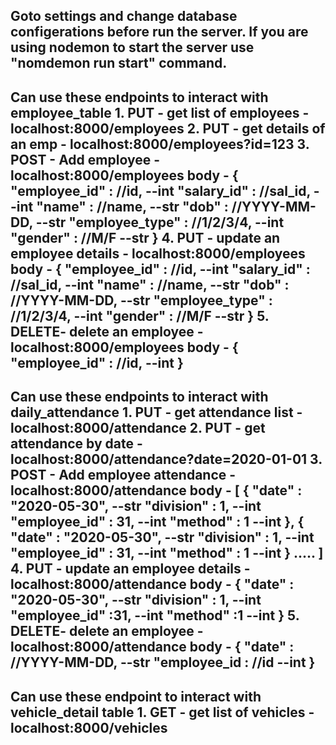 Goto settings and change database configerations before run the server.
If you are using nodemon to start the server use "nomdemon run start" command.
------------------------------------------------------------------------------------------------
Can use these endpoints to interact with employee_table
    1. PUT  - get list of employees     - localhost:8000/employees
    2. PUT  - get details of an emp     - localhost:8000/employees?id=123
    3. POST - Add employee              - localhost:8000/employees
        body -  {
                    "employee_id"   : //id,             --int
                    "salary_id"     : //sal_id,         --int
                    "name"          : //name,           --str
                    "dob"           : //YYYY-MM-DD,   --str
                    "employee_type" : //1/2/3/4,      --int
                    "gender"        : //M/F           --str
                }
    4. PUT - update an employee details - localhost:8000/employees
        body -  {
                    "employee_id"   : //id,             --int
                    "salary_id"     : //sal_id,         --int
                    "name"          : //name,           --str
                    "dob"           : //YYYY-MM-DD,     --str
                    "employee_type" : //1/2/3/4,        --int
                    "gender"        : //M/F             --str
                }
    5. DELETE- delete an employee       - localhost:8000/employees
         body - {
                    "employee_id"   : //id,             --int
                }
------------------------------------------------------------------------------------------------
Can use these endpoints to interact with daily_attendance
    1. PUT  - get attendance list       - localhost:8000/attendance
    2. PUT  - get attendance by date    - localhost:8000/attendance?date=2020-01-01
    3. POST - Add employee attendance   - localhost:8000/attendance
        body -  [
                    {
                        "date"          : "2020-05-30",     --str
                        "division"      : 1,                --int 
                        "employee_id"   : 31,               --int
                        "method"        : 1                 --int
                    },
                    {
                        "date"          : "2020-05-30",     --str
                        "division"      : 1,                --int 
                        "employee_id"   : 31,               --int
                        "method"        : 1                 --int
                    } .....
                ]
    4. PUT - update an employee details - localhost:8000/attendance
        body -  {
                    "date"          : "2020-05-30",     --str
                    "division"      : 1,                --int 
                    "employee_id"   :31,                --int
                    "method"        :1                  --int
                }
    5. DELETE- delete an employee       - localhost:8000/attendance
         body - {
                    "date"          : //YYYY-MM-DD,     --str
                    "employee_id    : //id              --int
                }
------------------------------------------------------------------------------------------------
Can use these endpoint to interact with vehicle_detail table
    1. GET - get list of vehicles       - localhost:8000/vehicles
------------------------------------------------------------------------------------------------